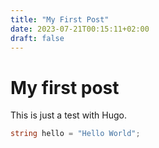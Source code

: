 ```yaml
---
title: "My First Post"
date: 2023-07-21T00:15:11+02:00
draft: false
---
```


# My first post

This is just a test with Hugo.

```c#
string hello = "Hello World";
```
